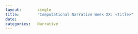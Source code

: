 ```yaml
---
layout:       single
title:        "Computational Narrative Week XX: <title>"
date:         
categories:   Narrative
---
```

